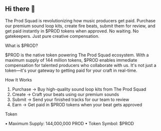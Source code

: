 ## Hi there 👋
The Prod Squad is revolutionizing how music producers get paid. Purchase our premium sound loop kits, create fire beats, submit them for review, and get paid instantly in $PROD tokens when approved. No waiting. No gatekeepers. Just pure creative compensation. 

What is $PROD?

$PROD is the native token powering The Prod Squad ecosystem. With a maximum supply of 144 million tokens, $PROD enables immediate compensation for talented producers who collaborate with us. It's not just a token—it's your gateway to getting paid for your craft in real-time.


How It Works

1. Purchase → Buy high-quality sound loop kits from The Prod Squad
2. Create → Craft your beats using our premium sounds
3. Submit → Send your finished tracks for our team to review
4. Earn → Get paid in $PROD tokens when your beat gets approved


Token

• Maximum Supply: 144,000,000 PROD
• Token Symbol: $PROD
